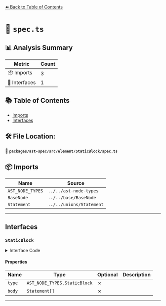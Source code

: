 [⬅️ Back to Table of Contents](../../../../../index.md)

# 📄 `spec.ts`

## 📊 Analysis Summary

| Metric | Count |
|--------|-------|
| 📦 Imports | 3 |
| 📐 Interfaces | 1 |

## 📚 Table of Contents

- [Imports](#imports)
- [Interfaces](#interfaces)

## 🛠️ File Location:
📂 **`packages/ast-spec/src/element/StaticBlock/spec.ts`**

## 📦 Imports

| Name | Source |
|------|--------|
| `AST_NODE_TYPES` | `../../ast-node-types` |
| `BaseNode` | `../../base/BaseNode` |
| `Statement` | `../../unions/Statement` |


---

## Interfaces

### `StaticBlock`

<details><summary>Interface Code</summary>

```ts
export interface StaticBlock extends BaseNode {
  type: AST_NODE_TYPES.StaticBlock;
  body: Statement[];
}
```
</details>

#### Properties

| Name | Type | Optional | Description |
|------|------|----------|-------------|
| `type` | `AST_NODE_TYPES.StaticBlock` | ✗ |  |
| `body` | `Statement[]` | ✗ |  |


---